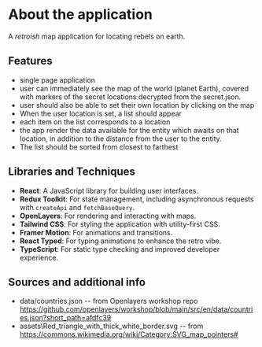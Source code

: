 # About the application

A <i>retroish</i> map application for locating rebels on earth.

## Features

- single page application
- user can immediately see the map of the world (planet Earth), covered with markers of the secret locations decrypted from the secret.json.
- user should also be able to set their own location by clicking on the map
- When the user location is set, a list should appear
- each item on the list corresponds to a location
- the app render the data available for the entity which awaits on that location, in addition to the distance from the user to the entity.
- The list should be sorted from closest to farthest

## Libraries and Techniques

- **React**: A JavaScript library for building user interfaces.
- **Redux Toolkit**: For state management, including asynchronous requests with `createApi` and `fetchBaseQuery`.
- **OpenLayers**: For rendering and interacting with maps.
- **Tailwind CSS**: For styling the application with utility-first CSS.
- **Framer Motion**: For animations and transitions.
- **React Typed**: For typing animations to enhance the retro vibe.
- **TypeScript**: For static type checking and improved developer experience.

## Sources and additional info

- data/countries.json
  -- from Openlayers workshop repo
  https://github.com/openlayers/workshop/blob/main/src/en/data/countries.json?short_path=afdfc39
- assets\Red_triangle_with_thick_white_border.svg
  -- from https://commons.wikimedia.org/wiki/Category:SVG_map_pointers#
